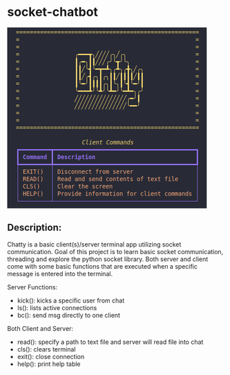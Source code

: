 # socket-chatbot
![](images/chatty.png)
## Description:
Chatty is a basic client(s)/server terminal app utilizing socket communication. Goal of this project is to learn basic socket communication, threading and explore the python socket library. Both server and client come with some basic functions that are executed when a specific message is entered into the terminal.

Server Functions:
- kick(): kicks a specific user from chat
- ls(): lists active connections
- bc(): send msg directly to one client

Both Client and Server:
- read(): specify a path to text file and server will read file into chat
- cls(): clears terminal
- exit(): close connection
- help(): print help table


